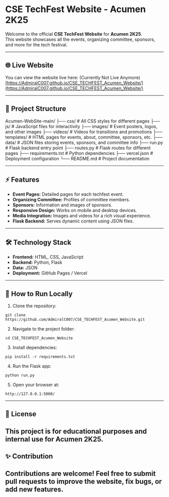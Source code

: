 # CSE TechFest Website - Acumen 2K25

Welcome to the official **CSE TechFest Website** for **Acumen 2K25**.  
This website showcases all the events, organizing committee, sponsors, and more for the tech festival.

---

## 🌐 Live Website
You can view the website live here:  (Currently Not Live Anymore)
[https://AdmiralC007.github.io/CSE_TECHFEST_Acumen_Website/](https://AdmiralC007.github.io/CSE_TECHFEST_Acumen_Website/)

---

## 📂 Project Structure

Acumen-WebSite-main/
├── css/ # All CSS styles for different pages
├── js/ # JavaScript files for interactivity
├── images/ # Event posters, logos, and other images
├── videos/ # Videos for transitions and promotions
├── templates/ # HTML pages for events, about, committee, sponsors, etc.
├── data/ # JSON files storing events, sponsors, and committee info
├── run.py # Flask backend entry point
├── routes.py # Flask routes for different pages
├── requirements.txt # Python dependencies
├── vercel.json # Deployment configuration
└── README.md # Project documentation


---

## ⚡ Features
- **Event Pages:** Detailed pages for each techfest event.  
- **Organizing Committee:** Profiles of committee members.  
- **Sponsors:** Information and images of sponsors.  
- **Responsive Design:** Works on mobile and desktop devices.  
- **Media Integration:** Images and videos for a rich visual experience.  
- **Flask Backend:** Serves dynamic content using JSON files.  

---

## 🛠 Technology Stack
- **Frontend:** HTML, CSS, JavaScript  
- **Backend:** Python, Flask  
- **Data:** JSON  
- **Deployment:** GitHub Pages / Vercel  

---

## 🚀 How to Run Locally
1. Clone the repository:
```
git clone https://github.com/AdmiralC007/CSE_TECHFEST_Acumen_Website.git
```
2. Navigate to the project folder:
```
cd CSE_TECHFEST_Acumen_Website
```
3. Install dependencies:
```
pip install -r requirements.txt
```
4. Run the Flask app:
```
python run.py
```
5. Open your browser at:
```
http://127.0.0.1:5000/
```
---

## 📄 License

This project is for educational purposes and internal use for Acumen 2K25.
---

## ✨ Contribution

Contributions are welcome! Feel free to submit pull requests to improve the website, fix bugs, or add new features.
---
